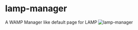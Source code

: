 # lamp-manager
A WAMP Manager like default page for LAMP
![lamp-manager](https://cloud.githubusercontent.com/assets/5356876/19459252/2e008eea-94ef-11e6-9548-fb4110e7e418.png)
